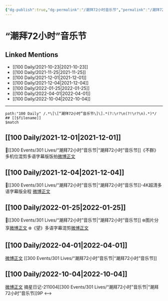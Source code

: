 ```yaml
---
{"dg-publish":true,"dg-permalink":"/潮拜72小时音乐节","permalink":"/潮拜72小时音乐节/"}
---
```


# “潮拜72小时”音乐节

## Linked Mentions
- [[100 Daily/2021-10-23\|2021-10-23]]
- [[100 Daily/2021-11-25\|2021-11-25]]
- [[100 Daily/2021-12-01\|2021-12-01]]
- [[100 Daily/2021-12-04\|2021-12-04]]
- [[100 Daily/2022-01-25\|2022-01-25]]
- [[100 Daily/2022-04-01\|2022-04-01]]
- [[100 Daily/2022-10-04\|2022-10-04]]


---

```expander
path:"100 Daily" /.*\[\[“潮拜72小时”音乐节\]\].*(?:\r?\n(?!\r?\n).*)*/
## [[$filename]]
$match
```
## [[100 Daily/2021-12-01\|2021-12-01]]
🌟[[300 Events/301 Lives/“潮拜72小时”音乐节\|“潮拜72小时”音乐节]]《不群》多机位混剪多语字幕版饭拍[微博正文](https://m.weibo.cn/6466290670/4709605420043442)

## [[100 Daily/2021-12-04\|2021-12-04]]
🌟[[300 Events/301 Lives/“潮拜72小时”音乐节\|“潮拜72小时”音乐节]]-4K超清多语字幕版全程 [微博正文](https://weibo.com/detail/4710805121010591)

## [[100 Daily/2022-01-25\|2022-01-25]]
🌟[[300 Events/301 Lives/“潮拜72小时”音乐节\|“潮拜72小时”音乐节]]
❄️图片分享[微博正文](https://m.weibo.cn/6466290670/4729535720852201)
❄️《望》多语字幕混剪[微博正文](https://m.weibo.cn/6466290670/4729461973191838)
## [[100 Daily/2022-04-01\|2022-04-01]]
[微博正文](https://m.weibo.cn/6987697229/4753454657962657) [[300 Events/301 Lives/“潮拜72小时”音乐节\|“潮拜72小时”音乐节]]
## [[100 Daily/2022-10-04\|2022-10-04]]
[微博正文](http://weibo.com/6859101100/M8JLrtwJU) 摘星日记-211004[[300 Events/301 Lives/“潮拜72小时”音乐节\|“潮拜72小时”音乐节]]9P
<-->
